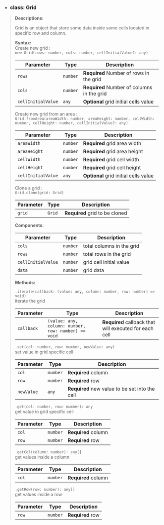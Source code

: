 <!-- Grid -->
- ### **class: Grid**

> **Descriptions:**
>
> Grid is an object that store some data inside some cells located in specific row and column.
>
> **Syntax:**  
> Create new grid :  
> `new Grid(rows: number, cols: number, cellInitialValue?: any)`
>
> Parameter | Type     | Description
> --------- | -------- | --------------------------  
> `rows` | `number` | **Required** Number of rows in the grid
> `cols` | `number` | **Required** Number of columns in the grid
> `cellInitialValue` | `any` | **Optional** grid initial cells value
>
> Create new grid from an area :  
> `Grid.fromArea(areaWidth: number, areaHeight: number, cellWidth: number, cellHeight: number, cellInitialValue?: any)`  
>
> Parameter | Type     | Description
> --------- | -------- | --------------------------  
> `areaWidth` | `number` | **Required** grid area width
> `areaHeight` | `number` | **Required** grid area height
> `cellWidth` | `number` | **Required** grid cell width
> `cellHeight` | `number` | **Required** grid cell height
> `cellInitialValue` | `any` | **Optional** grid initial cells value
>
> Clone a grid :  
> `Grid.clone(grid: Grid)`  
>
> Parameter | Type     | Description
> --------- | -------- | --------------------------  
> `grid` | `Grid` | **Required** grid to be cloned
>
> **Components:**
>
> Parameter | Type     | Description
> --------- | -------- | --------------------------  
> `cols`       | `number` | total columns in the grid  
> `rows`       | `number` | total rows in the grid  
> `cellInitialValue`   | `number` | grid cell initial value  
> `data`     | `number` | grid data  
>
> **Methods:**
>
> `.iterate(callback: (value: any, column: number, row: number) => void)`  
> iterate the grid
>
> Parameter | Type     | Description
> --------- | -------- | --------------------------  
> `callback` | `(value: any, column: number, row: number) => void` | **Required** callback that will executed for each cell
>
> `.set(col: number, row: number, newValue: any)`  
> set value in grid specific cell
>
> Parameter | Type     | Description
> --------- | -------- | --------------------------  
> `col` | `number` | **Required** column
> `row` | `number` | **Required** row
> `newValue` | `any` | **Required** new value to be set into the cell
>
> `.get(col: number, row: number): any`  
> get value in grid specific cell
>
> Parameter | Type     | Description
> --------- | -------- | --------------------------  
> `col` | `number` | **Required** column
> `row` | `number` | **Required** row
>
> `.getCol(column: number): any[]`  
> get values inside a column
>
> Parameter | Type     | Description
> --------- | -------- | --------------------------  
> `col` | `number` | **Required** column
>
> `.getRow(row: number): any[]`  
> get values inside a row
>
> Parameter | Type     | Description
> --------- | -------- | --------------------------  
> `row` | `number` | **Required** row
